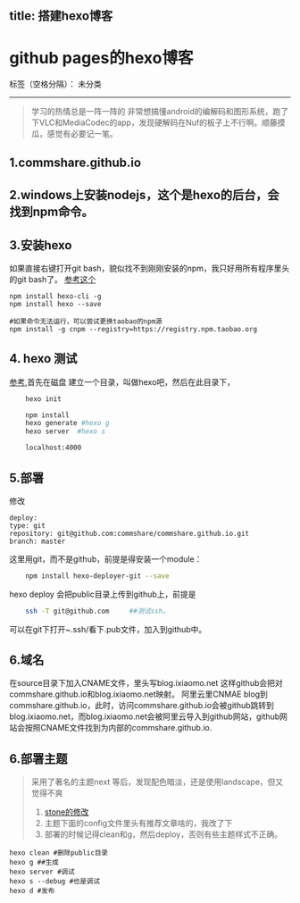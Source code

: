 title: 搭建hexo博客
---

# github pages的hexo博客

标签（空格分隔）： 未分类

---

>学习的热情总是一阵一阵的
>非常想搞懂android的编解码和图形系统，跑了下VLC和MediaCodec的app，发现硬解码在Nuf的板子上不行啊。顺藤摸瓜，感觉有必要记一笔。

## 1.commshare.github.io
## 2.windows上安装nodejs，这个是hexo的后台，会找到npm命令。
## 3.安装hexo
如果直接右键打开git bash，貌似找不到刚刚安装的npm，我只好用所有程序里头的git bash了。
[参考这个](http://wsgzao.github.io/post/hexo-guide/)

    npm install hexo-cli -g
    npm install hexo --save

    #如果命令无法运行，可以尝试更换taobao的npm源
    npm install -g cnpm --registry=https://registry.npm.taobao.org

## 4. hexo 测试
[参考](http://www.cnblogs.com/liulangmao/p/4323064.html),首先在磁盘
建立一个目录，叫做hexo吧，然后在此目录下，
``` bash
    hexo init

    npm install
    hexo generate #hexo g
    hexo server  #hexo s

    localhost:4000
```
## 5.部署
修改

    deploy:
    type: git
    repository: git@github.com:commshare/commshare.github.io.git
    branch: master
这里用git，而不是github，前提是得安装一个module： 
``` bash
    npm install hexo-deployer-git --save
```
hexo deploy 会把public目录上传到github上，前提是
``` bash
    ssh -T git@github.com     ##测试ssh。
```
可以在git下打开~.ssh/看下.pub文件，加入到github中。
## 6.域名
在source目录下加入CNAME文件，里头写blog.ixiaomo.net
这样github会把对commshare.github.io和blog.ixiaomo.net映射。
阿里云里CNMAE blog到commshare.github.io，此时，访问commshare.github.io会被github跳转到blog.ixiaomo.net，而blog.ixiaomo.net会被阿里云导入到github网站，github网站会按照CNAME文件找到为内部的commshare.github.io.



## 6.部署主题
 > 采用了著名的主题next 等后，发现配色暗淡，还是使用landscape，但又觉得不爽
 >  1. [stone的修改](http://shijiajie.com/2015/08/29/hexo-theme-landscape-plus-optimize/)
 >  2. 主题下面的config文件里头有推荐文章啥的，我改了下
 >  3. 部署的时候记得clean和g，然后deploy，否则有些主题样式不正确。

    hexo clean #删除public目录
    hexo g ##生成
    hexo server #调试
    hexo s --debug #也是调试
    hexo d #发布




